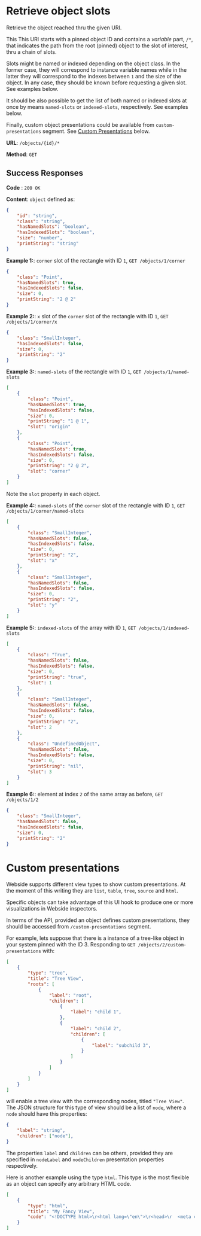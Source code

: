 # Retrieve object slots

Retrieve the object reached thru the given URI.

This This URI starts with a pinned object ID and contains a _variable_ part, `/*`, that indicates the path from the root (pinned) object to the slot of interest, thru a chain of slots.

Slots might be named or indexed depending on the object class. In the former case, they will correspond to instance variable names while in the latter they will correspond to the indexes between `1` and the size of the object. In any case, they should be known before requesting a given slot. See examples below.

It should be also possible to get the list of both named or indexed slots at once by means `named-slots` or `indexed-slots`, respectively. See examples below.

Finally, custom object presentations could be available from `custom-presentations` segment. See [Custom Presentations](#custom-presentations) below.

**URL**: `/objects/{id}/*`

**Method**: `GET`

## Success Responses

**Code** : `200 OK`

**Content**: `object` defined as:

```json
{
	"id": "string",
	"class": "string",
	"hasNamedSlots": "boolean",
	"hasIndexedSlots": "boolean",
	"size": "number",
	"printString": "string"
}
```

**Example 1:**: `corner` slot of the rectangle with ID `1`, `GET /objects/1/corner`

```json
{
	"class": "Point",
	"hasNamedSlots": true,
	"hasIndexedSlots": false,
	"size": 0,
	"printString": "2 @ 2"
}
```

**Example 2:**: `x` slot of the `corner` slot of the rectangle with ID `1`, `GET /objects/1/corner/x`

```json
{
	"class": "SmallInteger",
	"hasIndexedSlots": false,
	"size": 0,
	"printString": "2"
}
```

**Example 3:**: `named-slots` of the rectangle with ID `1`, `GET /objects/1/named-slots`

```json
[
	{
		"class": "Point",
		"hasNamedSlots": true,
		"hasIndexedSlots": false,
		"size": 0,
		"printString": "1 @ 1",
		"slot": "origin"
	},
	{
		"class": "Point",
		"hasNamedSlots": true,
		"hasIndexedSlots": false,
		"size": 0,
		"printString": "2 @ 2",
		"slot": "corner"
	}
]
```

Note the `slot` property in each object.

**Example 4:**: `named-slots` of the `corner` slot of the rectangle with ID `1`, `GET /objects/1/corner/named-slots`

```json
[
	{
		"class": "SmallInteger",
		"hasNamedSlots": false,
		"hasIndexedSlots": false,
		"size": 0,
		"printString": "2",
		"slot": "x"
	},
	{
		"class": "SmallInteger",
		"hasNamedSlots": false,
		"hasIndexedSlots": false,
		"size": 0,
		"printString": "2",
		"slot": "y"
	}
]
```

**Example 5:**: `indexed-slots` of the array with ID `1`, `GET /objects/1/indexed-slots`

```json
[
	{
		"class": "True",
		"hasNamedSlots": false,
		"hasIndexedSlots": false,
		"size": 0,
		"printString": "true",
		"slot": 1
	},
	{
		"class": "SmallInteger",
		"hasNamedSlots": false,
		"hasIndexedSlots": false,
		"size": 0,
		"printString": "2",
		"slot": 2
	},
	{
		"class": "UndefinedObject",
		"hasNamedSlots": false,
		"hasIndexedSlots": false,
		"size": 0,
		"printString": "nil",
		"slot": 3
	}
]
```

**Example 6:**: element at index `2` of the same array as before, `GET /objects/1/2`

```json
{
	"class": "SmallInteger",
	"hasNamedSlots": false,
	"hasIndexedSlots": false,
	"size": 0,
	"printString": "2"
}
```

# Custom presentations

Webside supports different view types to show custom presentations. At the moment of this writing they are `list`, `table`, `tree`, `source` and `html`.

Specific objects can take advantage of this UI hook to produce one or more visualizations in Webside inspectors.

In terms of the API, provided an object defines custom presentations, they should be accessed from `/custom-presentations` segment.

For example, lets suppose that there is a instance of a tree-like object in your system pinned with the ID 3.
Responding to `GET /objects/2/custom-presentations` with:

```json
[
    {
        "type": "tree",
        "title": "Tree View",
        "roots": [
            {
                "label": "root",
                "children": [
                    {
                        "label": "child 1",
                    },
                    {
                        "label": "child 2",
                        "children": [
                            {
                                "label": "subchild 3",
                            }
                        ]
                    }
                ]
            }
        ]
    }
]
```

will enable a tree view with the corresponding nodes, titled `"Tree View"`.\
The JSON structure for this type of view should be a list of `node`, where a `node` should have this properties:

```json
{
	"label": "string",
	"children": ["node"],
}
```

The properties `label` and `children` can be others, provided they are specified in `nodeLabel` and `nodeChildren` presentation properties respectively.

Here is another example using the type `html`. This type is the most flexible as an object can specify any arbitrary HTML code.

```json
[
    {
        "type": "html",
        "title": "My Fancy View",
        "code": "<!DOCTYPE html>\r<html lang=\"en\">\r<head>\r  <meta charset=\"UTF-8\">\r  <meta http-equiv=\"X-UA-Compatible\" content=\"IE=edge\">\r  <meta name=\"viewport\" content=\"width=device-width, initial-scale=1.0\">\r  <style>\r\r* {\r  padding: 0;\r  margin: 0 ;\r  box-sizing: border: box;\r}\r\rbody {\r  background-image: linear-gradient(to right, #f78ca0 0%, #f9748f 19%, #fd868c 60%, #fe9a8b 100%);\r  background-attachment: fixed;\r  height: 100vh;\r  display: grid;\r  justify-content: center;\r  align-content: center;\r  grid-template-columns: minmax(150px, 440px);\r  font-family: 'Montserrat', sans-serif;\r}\r\r#wrapper {\r  max-width: 400px;\r  padding: 20px;\r}\r\r#title {\r  margin-bottom: 20px;\r}\r\rblockquote {\r  border-left: 5px solid white;\r  padding-left: 20px;\r}\r<\/style>\r  <title>Blockquote<\/title>\r<\/head>\r<body>\r  <div id=\"wrapper\">\r    <h1 id=\"title\">Fancy Object<\/h1>\r    <blockquote>\r      This is my facy view.\r    <\/blockquote>\r  <\/div>\r<\/body>\r<\/html>"
    }
]
```

